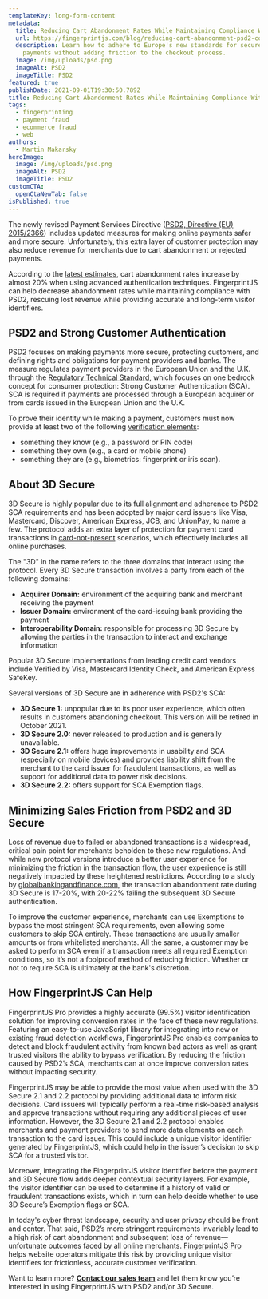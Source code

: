 ```yaml
---
templateKey: long-form-content
metadata:
  title: Reducing Cart Abandonment Rates While Maintaining Compliance With PSD2
  url: https://fingerprintjs.com/blog/reducing-cart-abandonment-psd2-compliance/
  description: Learn how to adhere to Europe's new standards for secure online
    payments without adding friction to the checkout process.
  image: /img/uploads/psd.png
  imageAlt: PSD2
  imageTitle: PSD2
featured: true
publishDate: 2021-09-01T19:30:50.789Z
title: Reducing Cart Abandonment Rates While Maintaining Compliance With PSD2
tags:
  - fingerprinting
  - payment fraud
  - ecommerce fraud
  - web
authors:
  - Martin Makarsky
heroImage:
  image: /img/uploads/psd.png
  imageAlt: PSD2
  imageTitle: PSD2
customCTA:
  openCtaNewTab: false
isPublished: true
---
```

The newly revised Payment Services Directive ([PSD2, Directive (EU) 2015/2366](http://data.europa.eu/eli/dir/2015/2366/oj/eng)) includes updated measures for making online payments safer and more secure. Unfortunately, this extra layer of customer protection may also reduce revenue for merchants due to cart abandonment or rejected payments. 

According to the [latest estimates](https://www.globalbankingandfinance.com/the-real-impact-of-psd2/), cart abandonment rates increase by almost 20% when using advanced authentication techniques. FingerprintJS can help decrease abandonment rates while maintaining compliance with PSD2, rescuing lost revenue while providing accurate and long-term visitor identifiers.

## PSD2 and Strong Customer Authentication

PSD2 focuses on making payments more secure, protecting customers, and defining rights and obligations for payment providers and banks. The measure regulates payment providers in the European Union and the U.K. through the [Regulatory Technical Standard](https://www.eba.europa.eu/regulation-and-policy/payment-services-and-electronic-money/regulatory-technical-standards-on-strong-customer-authentication-and-secure-communication-under-psd2), which focuses on one bedrock concept for consumer protection: Strong Customer Authentication (SCA). SCA is required if payments are processed through a European acquirer or from cards issued in the European Union and the U.K.

To prove their identity while making a payment, customers must now provide at least two of the following [verification elements](https://ec.europa.eu/commission/presscorner/detail/en/MEMO_17_4961):

* something they know (e.g., a password or PIN code)
* something they own (e.g., a card or mobile phone)
* something they are (e.g., biometrics: fingerprint or iris scan).

## About 3D Secure

3D Secure is highly popular due to its full alignment and adherence to PSD2 SCA requirements and has been adopted by major card issuers like Visa, Mastercard, Discover, American Express, JCB, and UnionPay, to name a few. The protocol adds an extra layer of protection for payment card transactions in [card-not-present](https://en.wikipedia.org/wiki/Card_not_present_transaction) scenarios, which effectively includes all online purchases. 

The "3D" in the name refers to the three domains that interact using the protocol. Every 3D Secure transaction involves a party from each of the following domains: 

* **Acquirer Domain:** environment of the acquiring bank and merchant receiving the payment 
* **Issuer Domain:** environment of the card-issuing bank providing the payment 
* **Interoperability Domain:** responsible for processing 3D Secure by allowing the parties in the transaction to interact and exchange information

Popular 3D Secure implementations from leading credit card vendors include Verified by Visa, Mastercard Identity Check, and American Express SafeKey.

Several versions of 3D Secure are in adherence with PSD2's SCA:

* **3D Secure 1:** unpopular due to its poor user experience, which often results in customers abandoning checkout. This version will be retired in October 2021.
* **3D Secure 2.0:** never released to production and is generally unavailable.
* **3D Secure 2.1:** offers huge improvements in usability and SCA (especially on mobile devices) and provides liability shift from the merchant to the card issuer for fraudulent transactions, as well as support for additional data to power risk decisions. 
* **3D Secure 2.2:** offers support for SCA Exemption flags. 

## Minimizing Sales Friction from PSD2 and 3D Secure

Loss of revenue due to failed or abandoned transactions is a widespread, critical pain point for merchants beholden to these new regulations. And while new protocol versions introduce a better user experience for minimizing the friction in the transaction flow, the user experience is still negatively impacted by these heightened restrictions. According to a study by [globalbankingandfinance.com](https://www.globalbankingandfinance.com/the-real-impact-of-psd2/), the transaction abandonment rate during 3D Secure is 17-20%, with 20-22% failing the subsequent 3D Secure authentication. 

To improve the customer experience, merchants can use Exemptions to bypass the most stringent SCA requirements, even allowing some customers to skip SCA entirely. These transactions are usually smaller amounts or from whitelisted merchants. All the same, a customer may be asked to perform SCA even if a transaction meets all required Exemption conditions, so it’s not a foolproof method of reducing friction. Whether or not to require SCA is ultimately at the bank's discretion.

## How FingerprintJS Can Help

FingerprintJS Pro provides a highly accurate (99.5%) visitor identification solution for improving conversion rates in the face of these new regulations. Featuring an easy-to-use JavaScript library for integrating into new or existing fraud detection workflows, FingerprintJS Pro enables companies to detect and block fraudulent activity from known bad actors as well as grant trusted visitors the ability to bypass verification. By reducing the friction caused by PSD2’s SCA, merchants can at once improve conversion rates without impacting security.

FingerprintJS may be able to provide the most value when used with the 3D Secure 2.1 and 2.2 protocol by providing additional data to inform risk decisions. Card issuers will typically perform a real-time risk-based analysis and approve transactions without requiring any additional pieces of user information. However, the 3D Secure 2.1 and 2.2 protocol enables merchants and payment providers to send more data elements on each transaction to the card issuer. This could include a unique visitor identifier generated by FingerprintJS, which could help in the issuer’s decision to skip SCA for a trusted visitor.

Moreover, integrating the FingerprintJS visitor identifier before the payment and 3D Secure flow adds deeper contextual security layers. For example, the visitor identifier can be used to determine if a history of valid or fraudulent transactions exists, which in turn can help decide whether to use 3D Secure’s Exemption flags or SCA.

In today's cyber threat landscape, security and user privacy should be front and center. That said, PSD2’s more stringent requirements invariably lead to a high risk of cart abandonment and subsequent loss of revenue—unfortunate outcomes faced by all online merchants. [FingerprintJS Pro](https://fingerprintjs.com/) helps website operators mitigate this risk by providing unique visitor identifiers for frictionless, accurate customer verification. 

Want to learn more? **[Contact our sales team](https://fingerprintjs.com/contact-sales/)** and let them know you’re interested in using FingerprintJS with PSD2 and/or 3D Secure.
